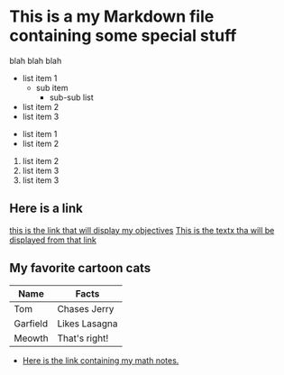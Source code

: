 
# This is a my Markdown file containing some special stuff

blah blah blah

- list item 1
    * sub item
       - sub-sub list
- list item 2
- list item 3


* list item 1
* list item 2

1. list item 2
2. list item 3
3. list item 3



## Here is a link

[this is the link that will display my objectives](www.example.com)
[This is the textx tha will be displayed from that link](https://kidszoo.org/wp-content/uploads/2023/09/swamp-monkey_intern-alyssa-3-scaled.jpg)

## My favorite cartoon cats
|Name     | Facts         |
| -----   | --------      |
|Tom      | Chases Jerry  |
|Garfield | Likes Lasagna |
|Meowth   | That's right! |




* [Here is the link containing my math notes.](MathNotes)
 
